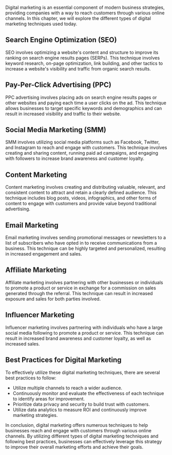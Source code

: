 

Digital marketing is an essential component of modern business strategies, providing companies with a way to reach customers through various online channels. In this chapter, we will explore the different types of digital marketing techniques used today.

Search Engine Optimization (SEO)
--------------------------------

SEO involves optimizing a website's content and structure to improve its ranking on search engine results pages (SERPs). This technique involves keyword research, on-page optimization, link building, and other tactics to increase a website's visibility and traffic from organic search results.

Pay-Per-Click Advertising (PPC)
-------------------------------

PPC advertising involves placing ads on search engine results pages or other websites and paying each time a user clicks on the ad. This technique allows businesses to target specific keywords and demographics and can result in increased visibility and traffic to their website.

Social Media Marketing (SMM)
----------------------------

SMM involves utilizing social media platforms such as Facebook, Twitter, and Instagram to reach and engage with customers. This technique involves creating and sharing content, running paid ad campaigns, and engaging with followers to increase brand awareness and customer loyalty.

Content Marketing
-----------------

Content marketing involves creating and distributing valuable, relevant, and consistent content to attract and retain a clearly defined audience. This technique includes blog posts, videos, infographics, and other forms of content to engage with customers and provide value beyond traditional advertising.

Email Marketing
---------------

Email marketing involves sending promotional messages or newsletters to a list of subscribers who have opted in to receive communications from a business. This technique can be highly targeted and personalized, resulting in increased engagement and sales.

Affiliate Marketing
-------------------

Affiliate marketing involves partnering with other businesses or individuals to promote a product or service in exchange for a commission on sales generated through the referral. This technique can result in increased exposure and sales for both parties involved.

Influencer Marketing
--------------------

Influencer marketing involves partnering with individuals who have a large social media following to promote a product or service. This technique can result in increased brand awareness and customer loyalty, as well as increased sales.

Best Practices for Digital Marketing
------------------------------------

To effectively utilize these digital marketing techniques, there are several best practices to follow:

* Utilize multiple channels to reach a wider audience.
* Continuously monitor and evaluate the effectiveness of each technique to identify areas for improvement.
* Prioritize data privacy and security to build trust with customers.
* Utilize data analytics to measure ROI and continuously improve marketing strategies.

In conclusion, digital marketing offers numerous techniques to help businesses reach and engage with customers through various online channels. By utilizing different types of digital marketing techniques and following best practices, businesses can effectively leverage this strategy to improve their overall marketing efforts and achieve their goals.
